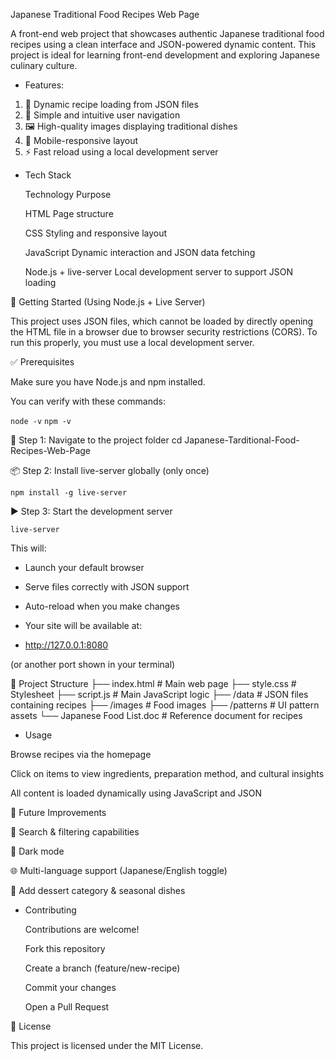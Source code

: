 Japanese Traditional Food Recipes Web Page

A front-end web project that showcases authentic Japanese traditional food recipes using a clean interface and JSON-powered dynamic content. This project is ideal for learning front-end development and exploring Japanese culinary culture.


* Features: 

1. 📖 Dynamic recipe loading from JSON files
2. 🧭 Simple and intuitive user navigation
3. 🖼️ High-quality images displaying traditional dishes
4. 📱 Mobile-responsive layout
5. ⚡ Fast reload using a local development server

* Tech Stack
  
  Technology	Purpose

  HTML	Page structure

  CSS	Styling and responsive layout

  JavaScript	Dynamic interaction and JSON data fetching

  Node.js + live-server	Local development server to support JSON loading



🚀 Getting Started (Using Node.js + Live Server)

This project uses JSON files, which cannot be loaded by directly opening the HTML file in a browser due to browser security restrictions (CORS).
To run this properly, you must use a local development server.

✅ Prerequisites

Make sure you have Node.js and npm installed.

You can verify with these commands:

```node -v```
```npm -v```

📂 Step 1: Navigate to the project folder
cd Japanese-Tarditional-Food-Recipes-Web-Page

📦 Step 2: Install live-server globally (only once)

```npm install -g live-server```

▶️ Step 3: Start the development server

```live-server```


This will:

- Launch your default browser

- Serve files correctly with JSON support

- Auto-reload when you make changes

- Your site will be available at:

- http://127.0.0.1:8080


(or another port shown in your terminal)

📁 Project Structure
├── index.html        # Main web page
├── style.css         # Stylesheet
├── script.js         # Main JavaScript logic
├── /data             # JSON files containing recipes
├── /images           # Food images
├── /patterns         # UI pattern assets
└── Japanese Food List.doc  # Reference document for recipes


* Usage

Browse recipes via the homepage

Click on items to view ingredients, preparation method, and cultural insights

All content is loaded dynamically using JavaScript and JSON

🌱 Future Improvements

🔎 Search & filtering capabilities

🎨 Dark mode

🌐 Multi-language support (Japanese/English toggle)

🧁 Add dessert category & seasonal dishes


* Contributing

  Contributions are welcome!

  Fork this repository

  Create a branch (feature/new-recipe)

  Commit your changes

  Open a Pull Request


📄 License

This project is licensed under the MIT License.
